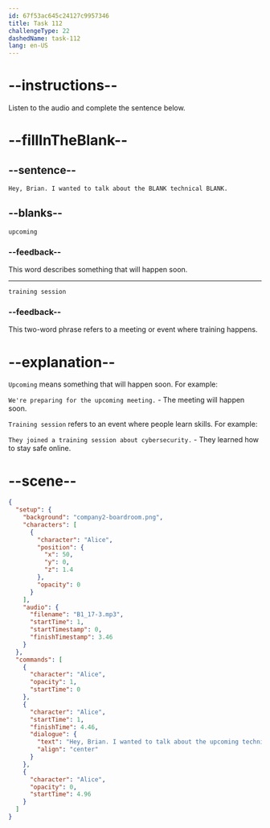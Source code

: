 ```yaml
---
id: 67f53ac645c24127c9957346
title: Task 112
challengeType: 22
dashedName: task-112
lang: en-US
---
```


<!-- (audio) Alice: Hey, Brian. I wanted to talk about the upcoming technical training session. -->

# --instructions--

Listen to the audio and complete the sentence below.

# --fillInTheBlank--

## --sentence--

`Hey, Brian. I wanted to talk about the BLANK technical BLANK.`

## --blanks--

`upcoming`

### --feedback--

This word describes something that will happen soon.

---

`training session`

### --feedback--

This two-word phrase refers to a meeting or event where training happens.

# --explanation--

`Upcoming` means something that will happen soon. For example:

`We're preparing for the upcoming meeting.` - The meeting will happen soon.

`Training session` refers to an event where people learn skills. For example:

`They joined a training session about cybersecurity.` - They learned how to stay safe online.

# --scene--

```json
{
  "setup": {
    "background": "company2-boardroom.png",
    "characters": [
      {
        "character": "Alice",
        "position": {
          "x": 50,
          "y": 0,
          "z": 1.4
        },
        "opacity": 0
      }
    ],
    "audio": {
      "filename": "B1_17-3.mp3",
      "startTime": 1,
      "startTimestamp": 0,
      "finishTimestamp": 3.46
    }
  },
  "commands": [
    {
      "character": "Alice",
      "opacity": 1,
      "startTime": 0
    },
    {
      "character": "Alice",
      "startTime": 1,
      "finishTime": 4.46,
      "dialogue": {
        "text": "Hey, Brian. I wanted to talk about the upcoming technical training session.",
        "align": "center"
      }
    },
    {
      "character": "Alice",
      "opacity": 0,
      "startTime": 4.96
    }
  ]
}
```
